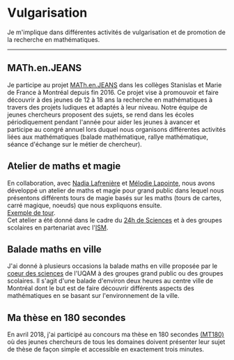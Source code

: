 # Vulgarisation

Je m'implique dans différentes activités de vulgarisation et de promotion de la recherche en mathématiques. 

*******

## MATh.en.JEANS

Je participe au projet [MATh.en.JEANS](https://www.mathenjeans.fr/) dans les collèges Stanislas et Marie de France à Montréal depuis fin 2016. 
Ce projet vise à promouvoir et faire découvrir à des jeunes de 12 à 18 ans la recherche en mathématiques à travers des projets ludiques et adaptés à leur niveau. 
Notre équipe de jeunes chercheurs proposent des sujets, se rend dans les écoles périodiquement pendant l'année pour aider les jeunes à avancer et participe au congré
annuel lors duquel nous organisons différentes activités liées aux mathématiques (balade mathématique, rallye mathématique, séance d'échange sur le métier de chercheur). 

## Atelier de maths et magie

En collaboration, avec [Nadia Lafrenière](https://nadialafreniere.github.io/) et [Mélodie Lapointe](https://lapointemelodie.github.io/), 
nous avons développé un atelier de maths et magie pour grand public dans lequel 
nous présentons différents tours de magie basés sur les maths (tours de cartes, carré magique, noeuds) que nous expliquons ensuite.  
[Exemple de tour](carte.pdf).  
Cet atelier a été donné dans le cadre du [24h de Sciences](http://science24heures.com/) et 
à des groupes scolaires en partenariat avec l'[ISM](http://ism.uqam.ca/). 

## Balade maths en ville 

J'ai donné à plusieurs occasions la balade maths en ville proposée par le 
[coeur des sciences](https://coeurdessciences.uqam.ca/balades-scientifiques-groupes-scolaires.html) 
de l'UQAM à des groupes grand public ou des groupes scolaires. Il s'agit d'une balade d'environ deux heures
au centre ville de Montréal dont le but est de faire découvrir différents aspects des mathématiques en se basant
sur l'environnement de la ville. 

## Ma thèse en 180 secondes

En avril 2018, j'ai participé au concours ma thèse en 180 secondes [(MT180)](https://www.acfas.ca/prix-concours/ma-these-en-180-secondes)
où des jeunes chercheurs de tous les domaines doivent présenter leur sujet de thèse de façon simple et accessible en exactement trois minutes.  
